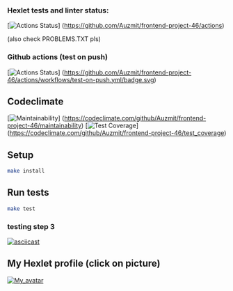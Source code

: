 ### Hexlet tests and linter status:
[![Actions Status](https://github.com/Auzmit/frontend-project-46/workflows/hexlet-check/badge.svg)]
(https://github.com/Auzmit/frontend-project-46/actions)

(also check PROBLEMS.TXT pls)

### Github actions (test on push)
[![Actions Status](https://github.com/Auzmit/frontend-project-46/actions/workflows/test-on-push.yml)]
(https://github.com/Auzmit/frontend-project-46/actions/workflows/test-on-push.yml/badge.svg)

## Codeclimate
[![Maintainability](https://api.codeclimate.com/v1/badges/b8e2e6a671a0bf9a44c7/maintainability)]
(https://codeclimate.com/github/Auzmit/frontend-project-46/maintainability)
[![Test Coverage](https://api.codeclimate.com/v1/badges/b8e2e6a671a0bf9a44c7/test_coverage)]
(https://codeclimate.com/github/Auzmit/frontend-project-46/test_coverage)

## Setup
```bash
make install
```

## Run tests
```bash
make test
```

### testing step 3
[![asciicast](https://asciinema.org/a/580087.svg)](https://asciinema.org/a/580087)

## My Hexlet profile (click on picture)
[![My_avatar](https://cdn2.hexlet.io/store/derivatives/c9032602e2a18fee8970ff6f32f14c1f/fill_webp-290-290.webp)](https://ru.hexlet.io/u/auzmit)
